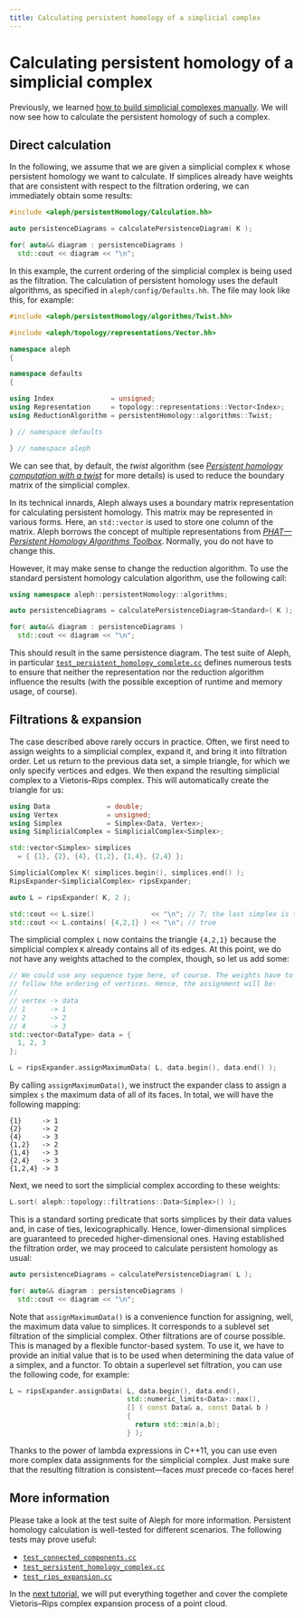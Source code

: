 ```yaml
---
title: Calculating persistent homology of a simplicial complex
---
```


# Calculating persistent homology of a simplicial complex

Previously, we learned [how to build simplicial complexes
manually](tutorial_simplicial_complex_manually.md). We will now see how
to calculate the persistent homology of such a complex.

## Direct calculation

In the following, we assume that we are given a simplicial complex `K`
whose persistent homology we want to calculate. If simplices already
have weights that are consistent with respect to the filtration
ordering, we can immediately obtain some results:

```cpp
#include <aleph/persistentHomology/Calculation.hh>

auto persistenceDiagrams = calculatePersistenceDiagram( K );

for( auto&& diagram : persistenceDiagrams )
  std::cout << diagram << "\n";
```

In this example, the current ordering of the simplicial complex is being
used as the filtration. The calculation of persistent homology uses the
default algorithms, as specified in `aleph/config/Defaults.hh`. The file
may look like this, for example:

```cpp
#include <aleph/persistentHomology/algorithms/Twist.hh>

#include <aleph/topology/representations/Vector.hh>

namespace aleph
{

namespace defaults
{

using Index              = unsigned;
using Representation     = topology::representations::Vector<Index>;
using ReductionAlgorithm = persistentHomology::algorithms::Twist;

} // namespace defaults

} // namespace aleph
```

We can see that, by default, the *twist* algorithm&nbsp;(see
[*Persistent homology computation with
a twist*](https://eurocg11.inf.ethz.ch/abstracts/22.pdf) for more
details) is used to reduce the boundary matrix of the simplicial
complex.

In its technical innards, Aleph always uses a boundary matrix
representation for calculating persistent homology. This matrix may be
represented in various forms. Here, an `std::vector` is used to
store one column of the matrix. Aleph borrows the concept of multiple
representations from [*PHAT&mdash;Persistent Homology Algorithms Toolbox*](https://people.mpi-inf.mpg.de/~mkerber/bkrw-pphat.pdf). Normally, you do not have to change this.

However, it may make sense to change the reduction algorithm. To use the
standard persistent homology calculation algorithm, use the following
call:

```cpp
using namespace aleph::persistentHomology::algorithms;

auto persistenceDiagrams = calculatePersistenceDiagram<Standard>( K );

for( auto&& diagram : persistenceDiagrams )
  std::cout << diagram << "\n";
```

This should result in the same persistence diagram. The test suite of
Aleph, in particular [`test_persistent_homology_complete.cc`](https://github.com/Submanifold/Aleph/blob/master/tests/test_persistent_homology_complete.cc) defines numerous tests to ensure that neither the representation nor the reduction algorithm influence the results&nbsp;(with the possible exception of runtime and memory usage, of course).

## Filtrations & expansion

The case described above rarely occurs in practice. Often, we first need
to assign weights to a simplicial complex, expand it, and bring it into
filtration order. Let us return to the previous data set, a simple
triangle, for which we only specify vertices and edges. We then expand
the resulting simplicial complex to a Vietoris&ndash;Rips complex. This
will automatically create the triangle for us:

```cpp
using Data              = double;
using Vertex            = unsigned;
using Simplex           = Simplex<Data, Vertex>;
using SimplicialComplex = SimplicialComplex<Simplex>;

std::vector<Simplex> simplices
  = { {1}, {2}, {4}, {1,2}, {1,4}, {2,4} };

SimplicialComplex K( simplices.begin(), simplices.end() );
RipsExpander<SimplicialComplex> ripsExpander;

auto L = ripsExpander( K, 2 );

std::cout << L.size()              << "\n"; // 7; the last simplex is the triangle
std::cout << L.contains( {4,2,1} ) << "\n"; // true
```

The simplicial complex `L` now contains the triangle `{4,2,1}` because
the simplicial complex `K` already contains all of its edges. At this
point, we do *not* have any weights attached to the complex, though, so
let us add some:

```cpp
// We could use any sequence type here, of course. The weights have to
// follow the ordering of vertices. Hence, the assignment will be:
//
// vertex -> data
// 1      -> 1
// 2      -> 2
// 4      -> 3
std::vector<DataType> data = {
  1, 2, 3
};

L = ripsExpander.assignMaximumData( L, data.begin(), data.end() );
```

By calling `assignMaximumData()`, we instruct the expander class to
assign a simplex `s` the maximum data of all of its faces. In total, we
will have the following mapping:

    {1}     -> 1
    {2}     -> 2
    {4}     -> 3
    {1,2}   -> 2
    {1,4}   -> 3
    {2,4}   -> 3
    {1,2,4} -> 3

Next, we need to sort the simplicial complex according to these weights:

```cpp
L.sort( aleph::topology::filtrations::Data<Simplex>() );
```

This is a standard sorting predicate that sorts simplices by their data
values and, in case of ties, lexicographically. Hence, lower-dimensional
simplices are guaranteed to preceded higher-dimensional ones. Having
established the filtration order, we may proceed to calculate persistent
homology as usual:

```cpp
auto persistenceDiagrams = calculatePersistenceDiagram( L );

for( auto&& diagram : persistenceDiagrams )
  std::cout << diagram << "\n";
```

Note that `assignMaximumData()` is a convenience function for assigning,
well, the maximum data value to simplices. It corresponds to a sublevel
set filtration of the simplicial complex. Other filtrations are of
course possible. This is managed by a flexible functor-based system. To
use it, we have to provide an initial value that is to be used when
determining the data value of a simplex, and a functor. To obtain
a superlevel set filtration, you can use the following code, for
example:

```cpp
L = ripsExpander.assignData( L, data.begin(), data.end(),
                             std::numeric_limits<Data>::max(),
                             [] ( const Data& a, const Data& b )
                             {
                               return std::min(a,b);
                             } );
```

Thanks to the power of lambda expressions in C++11, you can use even
more complex data assignments for the simplicial complex. Just make sure
that the resulting filtration is consistent&mdash;faces *must* precede
co-faces here!

## More information

Please take a look at the test suite of Aleph for more information.
Persistent homology calculation is well-tested for different scenarios.
The following tests may prove useful:

- [`test_connected_components.cc`](https://github.com/Submanifold/Aleph/blob/master/tests/test_connected_components.cc)
- [`test_persistent_homology_complex.cc`](https://github.com/Submanifold/Aleph/blob/master/tests/test_persistent_homology_complete.cc)
- [`test_rips_expansion.cc`](https://github.com/Submanifold/Aleph/blob/master/tests/test_rips_expansion.cc)

In the [next tutorial](tutorial_vietoris_rips_complex_point_cloud.md), we will put everything together and cover the
complete Vietoris&ndash;Rips complex expansion process of a point cloud.

